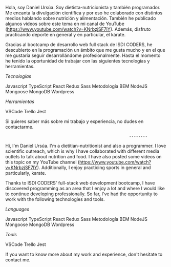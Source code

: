 Hola, soy Daniel Ursúa. Soy dietista-nutricionista y también programador. Me encanta la divulgación científica y por eso he colaborado con distintos medios hablando sobre nutrición y alimentación. También he publicado algunos vídeos sobre este tema en mi canal de YouTube (https://www.youtube.com/watch?v=KNrbzjSF7lY). Además, disfruto practicando deporte en general y en particular, el kárate.

Gracias al bootcamp de desarrollo web full stack de ISDI CODERS, he descubierto en la programación un ámbito que me gusta mucho y en el que me gustaría seguir desarrollándome profesionalmente. Hasta el momento he tenido la oportunidad de trabajar con las siguientes tecnologías y herramientas.

_Tecnologías_

Javascript
TypeScript
React Redux
Sass
Metodología BEM
NodeJS
Mongoose
MongoDB
Wordpress

_Herramientas_

VSCode
Trello
Jest

Si quieres saber más sobre mi trabajo y experiencia, no dudes en contactarme.

                                                          --------

Hi, I'm Daniel Ursúa. I'm a dietitian-nutritionist and also a programmer. I love scientific outreach, which is why I have collaborated with different media outlets to talk about nutrition and food. I have also posted some videos on this topic on my YouTube channel (https://www.youtube.com/watch?v=KNrbzjSF7lY). Additionally, I enjoy practicing sports in general and particularly, karate.

Thanks to ISDI CODERS' full-stack web development bootcamp, I have discovered programming as an area that I enjoy a lot and where I would like to continue developing professionally. So far, I've had the opportunity to work with the following technologies and tools.

_Languages_

Javascript
TypeScript
React Redux
Sass
Metodología BEM
NodeJS
Mongoose
MongoDB
Wordpress

_Tools_

VSCode
Trello
Jest

If you want to know more about my work and experience, don't hesitate to contact me.
